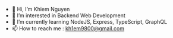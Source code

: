 - 👋 Hi, I’m Khiem Nguyen
- 👀 I’m interested in Backend Web Development
- 🌱 I’m currently learning NodeJS, Express, TypeScript, GraphQL
- 📫 How to reach me : kh1em9800@gmail.com

<!---
kh1em98/kh1em98 is a ✨ special ✨ repository because its `README.md` (this file) appears on your GitHub profile.
You can click the Preview link to take a look at your changes.
--->
